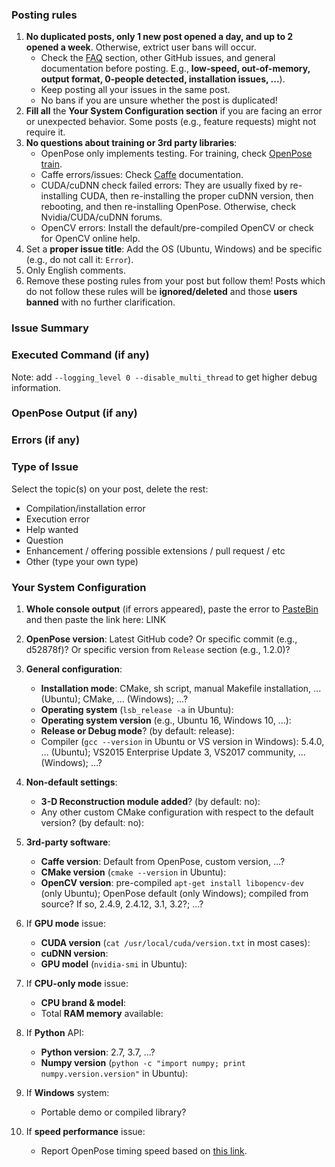 ### Posting rules
1. **No duplicated posts, only 1 new post opened a day, and up to 2 opened a week**. Otherwise, extrict user bans will occur.
    - Check the [FAQ](https://github.com/CMU-Perceptual-Computing-Lab/openpose/blob/master/doc/4_faq.md) section, other GitHub issues, and general documentation before posting. E.g., **low-speed, out-of-memory, output format, 0-people detected, installation issues, ...**).
    - Keep posting all your issues in the same post.
    - No bans if you are unsure whether the post is duplicated!
2. **Fill all** the **Your System Configuration section** if you are facing an error or unexpected behavior. Some posts (e.g., feature requests) might not require it.
3. **No questions about training or 3rd party libraries**:
    - OpenPose only implements testing. For training, check [OpenPose train](https://github.com/CMU-Perceptual-Computing-Lab/openpose_train).
    - Caffe errors/issues: Check [Caffe](http://caffe.berkeleyvision.org) documentation.
    - CUDA/cuDNN check failed errors: They are usually fixed by re-installing CUDA, then re-installing the proper cuDNN version, then rebooting, and then re-installing OpenPose. Otherwise, check Nvidia/CUDA/cuDNN forums.
    - OpenCV errors: Install the default/pre-compiled OpenCV or check for OpenCV online help.
4. Set a **proper issue title**: Add the OS (Ubuntu, Windows) and be specific (e.g., do not call it: `Error`).
5. Only English comments.
6. Remove these posting rules from your post but follow them!
Posts which do not follow these rules will be **ignored/deleted** and those **users banned** with no further clarification.



### Issue Summary



### Executed Command (if any)
Note: add `--logging_level 0 --disable_multi_thread` to get higher debug information.



### OpenPose Output (if any)



### Errors (if any)



### Type of Issue
Select the topic(s) on your post, delete the rest:
- Compilation/installation error
- Execution error
- Help wanted
- Question
- Enhancement / offering possible extensions / pull request / etc
- Other (type your own type)



### Your System Configuration
1. **Whole console output** (if errors appeared), paste the error to [PasteBin](https://pastebin.com/) and then paste the link here: LINK

2. **OpenPose version**: Latest GitHub code? Or specific commit (e.g., d52878f)? Or specific version from `Release` section (e.g., 1.2.0)?

3. **General configuration**:
    - **Installation mode**: CMake, sh script, manual Makefile installation, ... (Ubuntu); CMake, ... (Windows); ...?
    - **Operating system** (`lsb_release -a` in Ubuntu):
    - **Operating system version** (e.g., Ubuntu 16, Windows 10, ...):
    - **Release or Debug mode**? (by default: release):
    - Compiler (`gcc --version` in Ubuntu or VS version in Windows): 5.4.0, ... (Ubuntu); VS2015 Enterprise Update 3, VS2017 community, ... (Windows); ...?

4. **Non-default settings**:
    - **3-D Reconstruction module added**? (by default: no):
    - Any other custom CMake configuration with respect to the default version? (by default: no):

5. **3rd-party software**:
    - **Caffe version**: Default from OpenPose, custom version, ...?
    - **CMake version** (`cmake --version` in Ubuntu):
    - **OpenCV version**: pre-compiled `apt-get install libopencv-dev` (only Ubuntu); OpenPose default (only Windows); compiled from source? If so, 2.4.9, 2.4.12, 3.1, 3.2?; ...?

6. If **GPU mode** issue:
    - **CUDA version** (`cat /usr/local/cuda/version.txt` in most cases):
    - **cuDNN version**:
    - **GPU model** (`nvidia-smi` in Ubuntu):

7. If **CPU-only mode** issue:
    - **CPU brand & model**:
    - Total **RAM memory** available:

8. If **Python** API:
    - **Python version**: 2.7, 3.7, ...?
    - **Numpy version** (`python -c "import numpy; print numpy.version.version"` in Ubuntu):

9. If **Windows** system:
    - Portable demo or compiled library?

10. If **speed performance** issue:
    - Report OpenPose timing speed based on [this link](https://github.com/CMU-Perceptual-Computing-Lab/openpose/blob/master/doc/5_maximizing_openpose_speed.md#profiling-speed).

